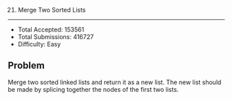 21. Merge Two Sorted Lists
---

- Total Accepted: 153561
- Total Submissions: 416727
- Difficulty: Easy


Problem
---
Merge two sorted linked lists and return it as a new list. The new list should be made by splicing together the nodes of the first two lists.
